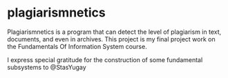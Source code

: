 # plagiarismnetics
Plagiarismnetics is a program that can detect the level of plagiarism in text, documents, and even in archives. This project is my final project work on the Fundamentals Of Information System course.

I express special gratitude for the construction of some fundamental subsystems to @StasYugay

